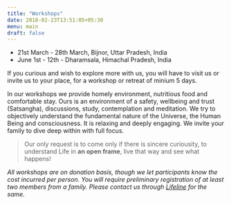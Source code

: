 ```yaml
---
title: "Workshops"
date: 2018-02-23T13:51:05+05:30
menu: main
draft: false 
---
```


- 21st March - 28th March, Bijnor, Uttar Pradesh, India
- June 1st - 12th - Dharamsala, Himachal Pradesh, India

If you curious and wish to explore more with us, you will have to visit us or invite us to your place, for a workshop or retreat of minium 5 days.

In our workshops we provide homely environment, nutritious food and comfortable stay. Ours is an environment of a safety, wellbeing and trust (Satsangha), discussions, study, contemplation and meditation. We try to objectively understand the fundamental nature of the Universe, the Human Being and consciousness. It is relaxing and deeply engaging. We invite your family to dive deep within with full focus.

> Our only request is to come only if there is sincere curiousity, to understand Life in **an open frame**, live that way and see what happens!

*All workshops are on donation basis, though we let participants know the cost incurred per person. You will require preliminary registration of at least two members from a family. Please contact us through [Lifeline](/lifeline) for the same.*

